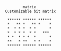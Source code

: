                                                     matrix
                                            Customizable bit matrix
                                            
                                             ****** ****** ******
                                             *   ** *   ** *    *
                                             *  * * *  * *      *
                                             *  * * *  * *   *** 
                                             * *  * * *  *      *
                                             **   * **   * *    *
                                             ****** ****** ******
